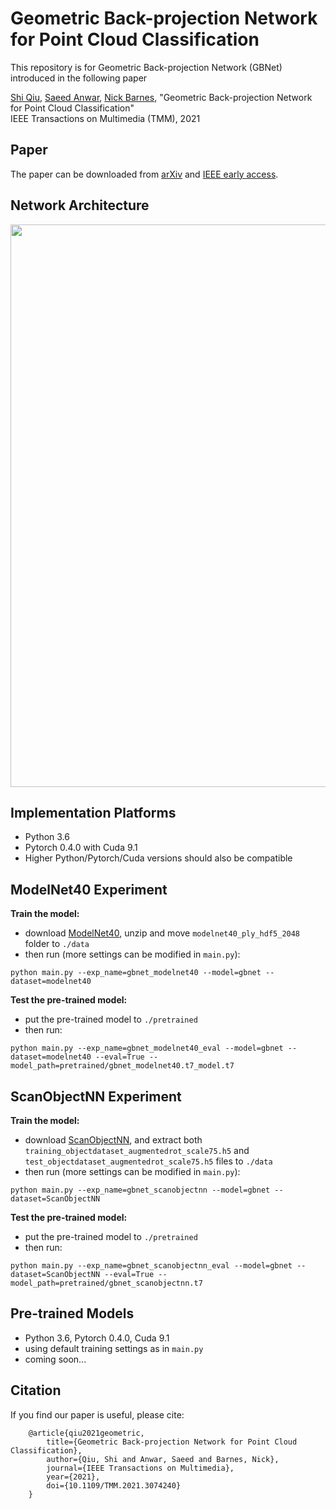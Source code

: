 # Geometric Back-projection Network for Point Cloud Classification
This repository is for Geometric Back-projection Network (GBNet) introduced in the following paper

[Shi Qiu](https://shiqiu0419.github.io/), [Saeed Anwar](https://saeed-anwar.github.io/),  [Nick Barnes](http://users.cecs.anu.edu.au/~nmb/), "Geometric Back-projection Network for Point Cloud Classification"  
IEEE Transactions on Multimedia (TMM), 2021

## Paper
The paper can be downloaded from [arXiv](https://arxiv.org/abs/1911.12885) and [IEEE early access](https://ieeexplore.ieee.org/document/9410405).

## Network Architecture
<p align="center">
  <img width="900" src="https://github.com/ShiQiu0419/GBNet/blob/master/gbnet.png">
</p>

## Implementation Platforms
* Python 3.6
* Pytorch 0.4.0 with Cuda 9.1
* Higher Python/Pytorch/Cuda versions should also be compatible

## ModelNet40 Experiment 
**Train the model:**
* download [ModelNet40](https://shapenet.cs.stanford.edu/media/modelnet40_ply_hdf5_2048.zip), unzip and move ```modelnet40_ply_hdf5_2048``` folder to ```./data```
* then run (more settings can be modified in ```main.py```):    
```
python main.py --exp_name=gbnet_modelnet40 --model=gbnet --dataset=modelnet40
```   

**Test the pre-trained model:**
* put the pre-trained model to ```./pretrained```
* then run:
```
python main.py --exp_name=gbnet_modelnet40_eval --model=gbnet --dataset=modelnet40 --eval=True --model_path=pretrained/gbnet_modelnet40.t7_model.t7
```

## ScanObjectNN Experiment 
**Train the model:**
* download [ScanObjectNN](https://github.com/hkust-vgd/scanobjectnn/), and extract both ```training_objectdataset_augmentedrot_scale75.h5``` and ```test_objectdataset_augmentedrot_scale75.h5``` files to ```./data```
* then run (more settings can be modified in ```main.py```):
```
python main.py --exp_name=gbnet_scanobjectnn --model=gbnet --dataset=ScanObjectNN
``` 

**Test the pre-trained model:**
* put the pre-trained model to ```./pretrained```
* then run:
```
python main.py --exp_name=gbnet_scanobjectnn_eval --model=gbnet --dataset=ScanObjectNN --eval=True --model_path=pretrained/gbnet_scanobjectnn.t7
```

## Pre-trained Models
* Python 3.6, Pytorch 0.4.0, Cuda 9.1
* using default training settings as in ```main.py```
* coming soon...

## Citation

If you find our paper is useful, please cite:

        @article{qiu2021geometric,
            title={Geometric Back-projection Network for Point Cloud Classification},
            author={Qiu, Shi and Anwar, Saeed and Barnes, Nick},
            journal={IEEE Transactions on Multimedia},
            year={2021},
            doi={10.1109/TMM.2021.3074240}
        }
